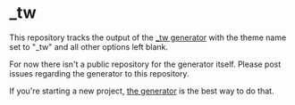 _tw
===

This repository tracks the output of the [_tw generator](https://underscoretw.com/) with the theme name set to "_tw" and all other options left blank.

For now there isn't a public repository for the generator itself. Please post issues regarding the generator to this repository.

If you're starting a new project, [the generator](https://underscoretw.com/) is the best way to do that.
